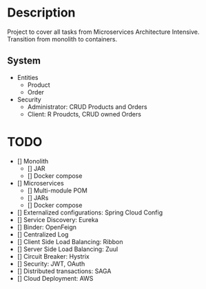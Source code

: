 # Description
Project to cover all tasks from Microservices Architecture Intensive. Transition from monolith to containers.

## System
- Entities
    - Product
    - Order
- Security
    - Administrator: CRUD Products and Orders
    - Client: R Proudcts, CRUD owned Orders

# TODO
- [] Monolith
    - [] JAR
    - [] Docker compose
- [] Microservices
    - [] Multi-module POM
    - [] JARs
    - [] Docker compose
- [] Externalized configurations: Spring Cloud Config
- [] Service Discovery: Eureka
- [] Binder: OpenFeign
- [] Centralized Log
- [] Client Side Load Balancing: Ribbon
- [] Server Side Load Balancing: Zuul
- [] Circuit Breaker: Hystrix
- [] Security: JWT, OAuth
- [] Distributed transactions: SAGA
- [] Cloud Deployment: AWS